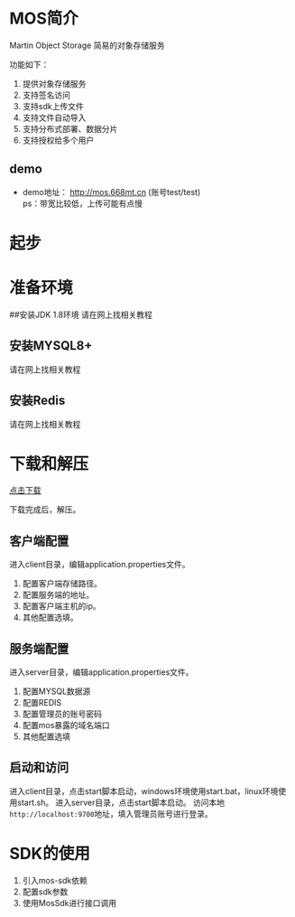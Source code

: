 # MOS简介
Martin Object Storage 简易的对象存储服务

功能如下：
1. 提供对象存储服务
2. 支持签名访问
3. 支持sdk上传文件
4. 支持文件自动导入
5. 支持分布式部署、数据分片
6. 支持授权给多个用户
## demo
- demo地址： <http://mos.668mt.cn>   (账号test/test)  
ps：带宽比较低，上传可能有点慢

# 起步
# 准备环境
##安装JDK 1.8环境
请在网上找相关教程
## 安装MYSQL8+
请在网上找相关教程
## 安装Redis
请在网上找相关教程
# 下载和解压
[点击下载](http://rs.668mt.cn:6500/mos/mos/mos-1.2.zip)

下载完成后，解压。

## 客户端配置
进入client目录，编辑application.properties文件。
1. 配置客户端存储路径。
2. 配置服务端的地址。
3. 配置客户端主机的ip。
4. 其他配置选填。

## 服务端配置
进入server目录，编辑application.properties文件。
1. 配置MYSQL数据源
2. 配置REDIS
3. 配置管理员的账号密码
4. 配置mos暴露的域名端口
5. 其他配置选填

## 启动和访问
进入client目录，点击start脚本启动，windows环境使用start.bat，linux环境使用start.sh。
进入server目录，点击start脚本启动。
访问本地`http://localhost:9700`地址，填入管理员账号进行登录。

# SDK的使用
1. 引入mos-sdk依赖
2. 配置sdk参数
3. 使用MosSdk进行接口调用